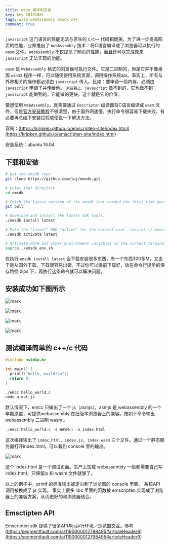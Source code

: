 ```yaml
---
title: wasm 编译和安装
key: key-20181001
tags: wasm webAssembly emsdk c++
comment: true 
---
```


`javascript` 这门语言的性能无法与原生的 `C/C++` 代码相媲美，为了进一步提高网页的性能，业界推出了 `WebAssembly` 技术：将C语言编译成了浏览器可以执行的 `wasm` 文件。`WebAssembly` 不仅提高了网页的性能，而且还可以完成原来 `javascript` 无法实现的功能。

`wasm` 是 `WebAssembly` 格式的浏览器可执行文件。它是二进制的，但是它并不像桌面 `win32` 程序一样，可以随便使用系统资源，调用操作系统api。事实上，所有与外界相关的操作都必须由 `javascript` 传入。比如：要申请一段内存，必须由 `javascript` 申请了并传给他。 `浏览器上，javascript` 做不到的，它也做不到；`javascript` 能做到的，它能做的更快。这个就是它的价值。

要想使用 `WebAssembly`，就需要通过 `Emscripten` 编译器将C语言编译成 `wasm` 文件，但是[官方安装教程](https://kripken.github.io/emscripten-site/docs/getting_started/downloads.html)不够清楚，由于国外网速慢，执行命令很容易下载失败，有必要再总结下安装过程顺便说一下解决方法。

官网：[https://kripken.github.io/emscripten-site/index.html](https://kripken.github.io/emscripten-site/index.html)

安装系统：ubuntu 16.04 

## 下载和安装

```sh
# Get the emsdk repo
git clone https://github.com/juj/emsdk.git

# Enter that directory
cd emsdk

# Fetch the latest version of the emsdk (not needed the first time you clone)
git pull

# Download and install the latest SDK tools.
./emsdk install latest

# Make the "latest" SDK "active" for the current user. (writes ~/.emscripten file)
./emsdk activate latest

# Activate PATH and other environment variables in the current terminal
source ./emsdk_env.sh
```

在执行 `emsdk install latest` 会下载安装很多东西，有一个东西300多M，又由于是从国外下载，下载很容易出错，不过你可以提前下载好，放在命令行提示的保存路径 zips 下，再执行这条命令就可以解决问题。

## 安装成功如下图所示

![mark](http://images.fuyix.cn/blog/181009/Jk5IkgIg84.png?imageslim)

![mark](http://images.fuyix.cn/blog/181009/ekC2mcBAL1.png?imageslim)

![mark](http://images.fuyix.cn/blog/181009/8HaFhmmiJa.png?imageslim)

![mark](http://images.fuyix.cn/blog/181009/Fd0B6mib5B.png?imageslim)

## 测试编译简单的 c++/c 代码

```c++
#include <stdio.h>

int main() {
  printf("hello, world!\n");
  return 0;
}
```

```sh
./emcc hello_world.c
node a.out.js
```

默认情况下，emcc 只输出了一个 js（asmjs）。asmjs 是 webassembly 的一个早期原型，可提供webassembly 在旧版本浏览器上的兼容。按如下命令输出 webassembly 二进制 wasm 。

```c++
./emcc hello_world.c -s WASM=1 -o index.html
```

这次编译输出了 `index.html, index.js, index.wasm` 三个文件。通过一个静态服务器打开index.html，可以看到 console 里的输出。

![mark](http://images.fuyix.cn/blog/181009/G63E43hij2.png?imageslim)

这个 index.html 是一个调试页面。生产上加载 webassembly 一般都需要自己写 index.html，只保留js 和 wasm 文件就够了。

以上的例子中，printf 的标准输出被定向到了浏览器的 console 里面。 系统API 调用被换成了 js 实现。 事实上很多 libc 里面的函数被 emscripten 实现成了浏览器上的兼容方案，从而更好的和浏览器结合。

## Emsctipten API
Emscripten sdk 提供了很多API与js运行环境／浏览器交互。参考[https://segmentfault.com/a/1190000012798495#articleHeader9](https://segmentfault.com/a/1190000012798495#articleHeader9)